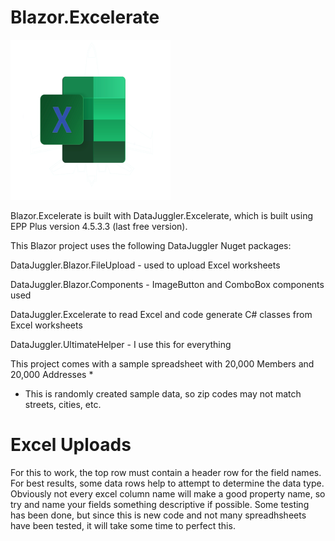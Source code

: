 # Blazor.Excelerate
<img height=256 width=256 src=https://github.com/DataJuggler/Blazor.Excelerate/blob/main/wwwroot/Images/ExcelerateLogo.png>

Blazor.Excelerate is built with DataJuggler.Excelerate, which is built using EPP Plus version 4.5.3.3 (last free version).

This Blazor project uses the following DataJuggler Nuget packages:

DataJuggler.Blazor.FileUpload - used to upload Excel worksheets

DataJuggler.Blazor.Components - ImageButton and ComboBox components used

DataJuggler.Excelerate to read Excel and code generate C# classes from Excel worksheets

DataJuggler.UltimateHelper - I use this for everything

This project comes with a sample spreadsheet with 20,000 Members and 20,000 Addresses *
* This is randomly created sample data, so zip codes may not match streets, cities, etc.

# Excel Uploads

For this to work, the top row must contain a header row for the field names. For best results, some data rows help
to attempt to determine the data type. Obviously not every excel column name will make a good property name,
so try and name your fields something descriptive if possible. Some testing has been done,
but since this is new code and not many spreadhsheets have been tested, it will take some time to 
perfect this.


